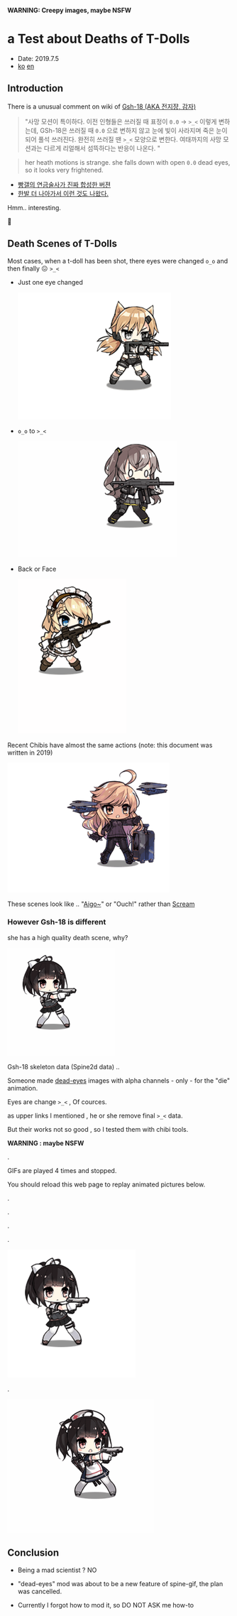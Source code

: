 
**WARNING: Creepy images, maybe NSFW**

# a Test about Deaths of T-Dolls  

- Date: 2019.7.5
- [ko](tdoll_shinikata_ko)  [en](tdoll_shinikata_en)

## Introduction

There is a unusual comment on wiki of [Gsh-18 (AKA 전지쟝, 감자)](https://namu.wiki/w/GSh-18(%EC%86%8C%EB%85%80%EC%A0%84%EC%84%A0)#s-7)

> "사망 모션이 특이하다. 이전 인형들은 쓰러질 때 표정이 `0.0` → `>_<` 이렇게 변하는데, GSh-18은 쓰러질 때 `0.0` 으로 변하지 않고 눈에 빛이 사라지며 죽은 눈이 되어 풀석 쓰러진다. 
> 완전히 쓰러질 땐 `>_<` 모양으로 변한다. 여태까지의 사망 모션과는 다르게 리얼해서 섬뜩하다는 반응이 나온다. "

> her heath motions is strange. she falls down with open `0.0` dead eyes, so it looks very frightened.

* [빵갤의 연금술사가 진짜 합성한 버젼](https://gall.dcinside.com/mgallery/board/view/?id=bjsn&no=2203668&page=1&exception_mode=recommend)
* [한발 더 나아가서 이런 것도 나왔다.](https://gall.dcinside.com/mgallery/board/view/?id=bjsn&no=2224015&page=1&exception_mode=recommend)


Hmm.. interesting. 

🤔 


## Death Scenes of T-Dolls 


Most cases, when a t-doll has been shot, there eyes were changed `o_o` and then finally 😖 `>_<` 


* Just one eye changed

   ![IDW](https://raw.githubusercontent.com/naganeko/naganeko.github.io/master/notes/images/idw_die_42_25_20190705-213737.gif)


* `o_o` to `>_<`

   ![UMP45](https://raw.githubusercontent.com/naganeko/naganeko.github.io/master/notes/images/ump45_die_48_25_20190705-213536.gif)



* Back or Face

   ![G36](https://raw.githubusercontent.com/naganeko/naganeko.github.io/master/notes/images/g36_die_67_25_20190705-213843.gif)


Recent Chibis have almost the same actions (note: this document was written in 2019)


   ![Alma](https://raw.githubusercontent.com/naganeko/naganeko.github.io/master/notes/images/alma_die_47_25_20190705-213349.gif)



These scenes look like .. "[Aigo~](https://www.quora.com/In-Korean-what-is-the-meaning-of-the-word-aigo)" or "Ouch!" rather than [Scream](https://en.wikipedia.org/wiki/Wilhelm_scream)



### However Gsh-18 is different


she has a high quality death scene, why?


![gsh18_die](https://raw.githubusercontent.com/naganeko/naganeko.github.io/master/notes/images/gsh18_die_120_25_20190705-214203.gif)


Gsh-18 skeleton data (Spine2d data) .. 

Someone made [dead-eyes](https://dic.pixiv.net/a/%E3%83%AC%E3%82%A4%E3%83%97%E7%9B%AE) images with alpha channels - only - for the "die" animation.

Eyes are change `>_<` , Of cources.



as upper links I mentioned , he or she remove final `>_<` data.

But their works not so good , so I tested them with chibi tools.


**WARNING : maybe NSFW** 

.

GIFs are played 4 times and stopped. 

You should reload this web page to replay animated pictures below.

.

.

.

.



![d3](https://raw.githubusercontent.com/naganeko/naganeko.github.io/master/notes/images/gsh18-deadeyes_die_120_25_20190705-215024.gif)

.


![d4](https://raw.githubusercontent.com/naganeko/naganeko.github.io/master/notes/images/Gsh-18_523_4x_deadeyes_die_75_25_20190705-212154.gif)



## Conclusion

- Being a mad scientist ? NO

- "dead-eyes" mod was about to be a new feature of spine-gif, the plan was cancelled.

- Currently I forgot how to mod it, so DO NOT ASK me how-to



